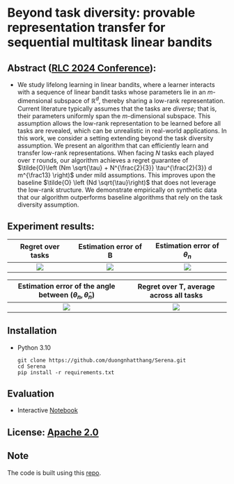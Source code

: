# Beyond task diversity: provable representation transfer for sequential multitask linear bandits

## Abstract ([RLC 2024 Conference](https://openreview.net/forum?id=2kZMtdjzSV&referrer=%5BAuthor%20Console%5D(%2Fgroup%3Fid%3DNeurIPS.cc%2F2024%2FConference%2FAuthors%23your-submissions))):
- We study lifelong learning in linear bandits, where a learner interacts with a sequence of linear bandit tasks whose parameters lie in an $m$-dimensional subspace of $\mathbb{R}^d$, thereby sharing a low-rank representation. Current literature typically assumes that the tasks are *diverse*; that is, their parameters uniformly span the $m$-dimensional subspace. This assumption allows the low-rank representation to be learned before all tasks are revealed, which can be unrealistic in real-world applications. In this work, we consider a setting extending beyond the task diversity assumption. We present an algorithm that can efficiently learn and transfer low-rank representations. When facing $N$ tasks each played over $\tau$ rounds, our algorithm achieves a regret guarantee of $\tilde{O}\left (Nm \sqrt{\tau} + N^{\frac{2}{3}} \tau^{\frac{2}{3}} d m^{\frac13} \right)$ under mild assumptions. This improves upon the baseline $\tilde{O} \left (Nd \sqrt{\tau}\right)$ that does not leverage the low-rank structure. We demonstrate empirically on synthetic data that our algorithm outperforms baseline algorithms that rely on the task diversity assumption.

## Experiment results:

**Regret over tasks**             |  **Estimation error of B** | **Estimation error of $\theta_n$**
:-------------------------:|:-------------------------:|:-------------------------:
![](https://github.com/duongnhatthang/Serena/blob/main/figures/new_reg.png)  |  ![](https://github.com/duongnhatthang/Serena/blob/main/figures/new_B.png) |  ![](https://github.com/duongnhatthang/Serena/blob/main/figures/new_theta_smooth.png)

**Estimation error of the angle between $(\theta_n, \hat{\theta}_n)$**             |  **Regret over T, average across all tasks**
:-------------------------:|:-------------------------:
![](https://github.com/duongnhatthang/Serena/blob/main/figures/new_angle_smooth.png)  |  ![](https://github.com/duongnhatthang/Serena/blob/main/figures/new_reg_T.png)


## Installation 
 -  Python 3.10

    ```
    git clone https://github.com/duongnhatthang/Serena.git
    cd Serena
    pip install -r requirements.txt
    ```

## Evaluation 
 -  Interactive [Notebook](https://github.com/duongnhatthang/Serena/blob/main/exp.ipynb)

## License: [Apache 2.0](https://github.com/duongnhatthang/meta-bandit/blob/main/LICENSE)

## Note

The code is built using this [repo](https://github.com/oh-lab/LinearBandit/tree/main).
